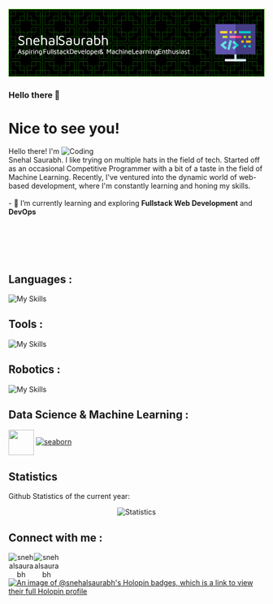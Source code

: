 ![logo](./github-header-image.png)
### Hello there 👋
# Nice to see you!
<img align="right" alt="Coding" width="400" src="https://i.gifer.com/3AyY.gif">

<div align="left" width="299" padding="100">
Hello there! I'm Snehal Saurabh. I like trying on multiple hats in the field of tech.  
Started off as an occasional Competitive Programmer with a bit of a taste in the field of Machine Learning. Recently, I've ventured into the dynamic world of web-based development, where I'm constantly learning and honing my skills. 
</div>
<br>
- 📖 I’m currently learning and exploring <b>Fullstack Web Development</b> and <b>DevOps</b>

<br><br><br><br>
## Languages :
![My Skills](https://skillicons.dev/icons?i=c,cpp,python,html,css,js)

## Tools :
![My Skills](https://skillicons.dev/icons?i=git,github,visualstudio,cmake,mysql,netlify,replit)

## Robotics :
![My Skills](https://skillicons.dev/icons?i=raspberry,ros) 

## Data Science & Machine Learning :
 <p align="left"> <a href="https://pandas.pydata.org/" target="_blank" rel="noreferrer"> <img align="center" src="https://icons8.com/icon/xSkewUSqtErH/pandas" height="50" width="50" /></a> <a href="https://seaborn.pydata.org/" target="_blank" rel="noreferrer"> <img src="https://seaborn.pydata.org/_images/logo-mark-lightbg.svg" alt="seaborn" width="50" height="50"/> </a> </p>

## Statistics
Github Statistics of the current year:
<p align='center'>
	<img src='https://github-readme-stats.vercel.app/api?username=snehalsaurabh&theme=dark' alt='Statistics'>
</p>

## Connect with me :
<p align="center">
<a href="https://twitter.com/snehalsaurabh" target="blank"><img align="left" src="https://img.icons8.com/fluent/48/000000/twitter.png" alt="snehalsaurabh" height="50" width="50" /></a>
<a href="https://www.linkedin.com/in/snehalsaurabh/" target="blank"><img align="left" src="https://img.icons8.com/fluent/48/000000/linkedin.png" alt="snehalsaurabh" height="50" width="50"/></a>
</p>
<br>

[![An image of @snehalsaurabh's Holopin badges, which is a link to view their full Holopin profile](https://holopin.me/snehalsaurabh)](https://holopin.io/@snehalsaurabh)

<!--
**snehalsaurabh/snehalsaurabh** is a ✨ _special_ ✨ repository because its `README.md` (this file) appears on your GitHub profile.

Here are some ideas to get you started:

- 🔭 I’m currently working on ...
- 🌱 I’m currently learning ...
- 👯 I’m looking to collaborate on ...
- 🤔 I’m looking for help with ...
- 💬 Ask me about ...
- 📫 How to reach me: ...
- 😄 Pronouns: ...
- ⚡ Fun fact: ...
-->
